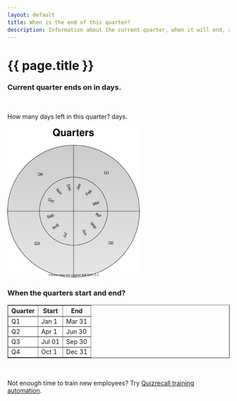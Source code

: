 ```yaml
---
layout: default
title: When is the end of this quarter?
description: Information about the current quarter, when it will end, and how many days are left.
---
```


<h1>{{ page.title }}</h1>

<h3>Current quarter <b id='quarterName'></b> ends on <b id='quarterEnd'></b> in <b id="daysLeft"></b> days.</h3>
<br>

How many days left in this quarter? <b id="daysLeft2"></b> days.<br>

<p><img src="https://raw.githubusercontent.com/vackosar/vackosar.github.io/master/images/quarters.svg" alt="quarters visualization" style="max-width: 300px"/></p>

<h3>When the quarters start and end?</h3>
<table border="1" class="dataframe">
    <thead>
        <tr>
            <th scope="col">
                Quarter
            </th>
            <th scope="col">
                Start
            </th>
            <th scope="col">
                End
            </th>
        </tr>
    </thead>
    <tbody>
        <tr>
            <td>Q1</td>
            <td>Jan 1</td>
            <td>Mar 31</td>
        </tr>
        <tr>
            <td>Q2</td>
            <td>Apr 1</td>
            <td>Jun 30</td>
        </tr>
        <tr>
            <td>Q3</td>
            <td>Jul 01</td>
            <td>Sep 30</td>
        </tr>
        <tr>
            <td>Q4</td>
            <td>Oct 1</td>
            <td>Dec 31</td>
        </tr>
    </tbody>
</table>

<br>
<br>
Not enough time to train new employees? Try <a href="https://quizrecall.com">Quizrecall training automation</a>.


<script>

    document.getElementById('quarterName').innerText = 'Q' + getQuarter().toString();
    document.getElementById('quarterEnd').innerText = getQEnd().toLocaleDateString();
    document.getElementById('daysLeft').innerText = daysLeftInQuarter().toString();
    document.getElementById('daysLeft2').innerText = daysLeftInQuarter().toString();

    function getQuarter(d) {
      d = d || new Date();
      var m = Math.floor(d.getMonth()/3) + 1;
      return m > 4? m - 4 : m;
    }
    
    function getQEnd(d) {
      d = d || new Date();
      var qEnd = new Date(d);
      qEnd.setMonth(qEnd.getMonth() + 3 - qEnd.getMonth() % 3, 0);
      qEnd.setHours(0);
      qEnd.setMinutes(0);
      qEnd.setSeconds(0);
      return qEnd;
    }
    
    function daysLeftInQuarter(d) {
      d = d || new Date();
      var qEnd = getQEnd(d);
      return Math.floor((qEnd - d) / 8.64e7);
    }
    
</script>


